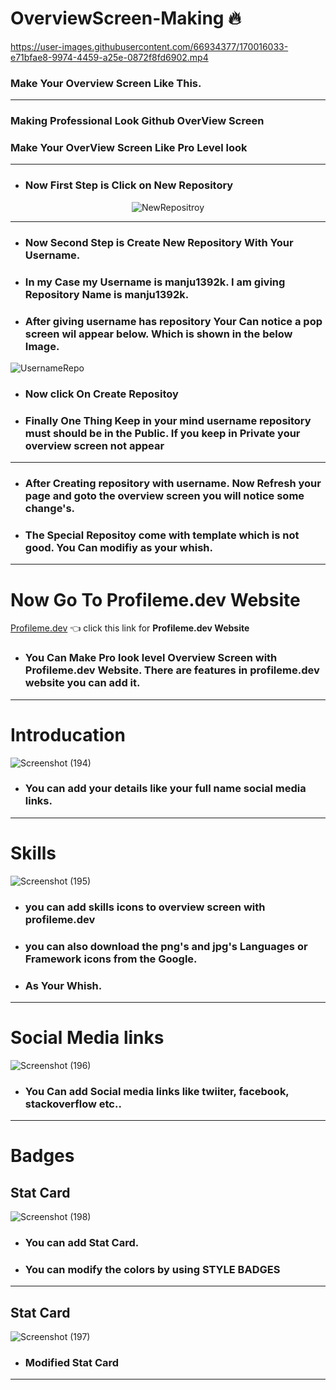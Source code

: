 # OverviewScreen-Making 🔥

https://user-images.githubusercontent.com/66934377/170016033-e71bfae8-9974-4459-a25e-0872f8fd6902.mp4

### Make Your Overview Screen Like This.
---

### Making Professional Look Github OverView Screen

### Make Your OverView Screen Like Pro Level look

---

* ### Now First Step is Click on __New Repository__

<div align='center'>

![NewRepositroy](https://user-images.githubusercontent.com/66934377/170018207-826aafd5-cfe0-41b0-aaa7-75b4b2c955ba.png)
  
  </div>
  
 ---
  
 * ### Now Second Step is Create New Repository With Your Username.
 * ### In my Case my Username is manju1392k. I am giving Repository Name is manju1392k.
 * ### After giving username has repository Your Can notice a pop screen wil appear below. Which is shown in the below Image.

![UsernameRepo](https://user-images.githubusercontent.com/66934377/170018537-ce3ac797-83a0-4a61-84a9-927faca7b9db.png)

* ### Now click On Create Repositoy
* ### Finally One Thing Keep in your mind username repository must should be in the Public. If you keep in Private your overview screen not appear

---

* ### After Creating repository with username. Now Refresh your page and goto the overview screen you will notice some change's.
* ### The Special Repositoy come with template which is not good. You Can modifiy as your whish.

---

# Now Go To Profileme.dev Website

<a href='https://www.profileme.dev/'>Profileme.dev</a> 👈 click this link for __Profileme.dev Website__

* ### You Can Make Pro look level Overview Screen with Profileme.dev Website. There are features in profileme.dev website you can add it.

---

# Introducation

![Screenshot (194)](https://user-images.githubusercontent.com/66934377/170022242-6378c38a-1997-4096-baa3-1870c9f40e55.png)

* ### You can add your details like your full name social media links.

---

# Skills

![Screenshot (195)](https://user-images.githubusercontent.com/66934377/170022472-c23025eb-a266-4862-b5e9-4b75ee5fae0f.png)

* ### you can add skills icons to overview screen with profileme.dev 
* ### you can also download the png's and jpg's Languages or Framework icons from the Google.
* ### As Your Whish.

---

# Social Media links

![Screenshot (196)](https://user-images.githubusercontent.com/66934377/170022901-ccba6eca-645a-4052-96be-bf9a5af90fd7.png)

* ### You Can add Social media links like twiiter, facebook, stackoverflow etc..

---

# Badges

## Stat Card

![Screenshot (198)](https://user-images.githubusercontent.com/66934377/170023249-4483224a-c295-401d-82af-3c0365ab9441.png)

* ### You can add Stat Card.
* ### You can modify the colors by using STYLE BADGES

---


## Stat Card

![Screenshot (197)](https://user-images.githubusercontent.com/66934377/170023735-8f9cf242-0b6b-4337-81ec-894b887ce178.png)


* ### Modified Stat Card

---
